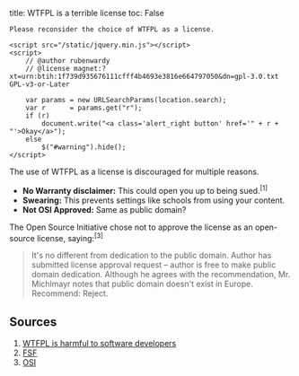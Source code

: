 title: WTFPL is a terrible license
toc: False

<div id="warning" class="alert alert-warning">
	<span class="icon_message"></span>

	Please reconsider the choice of WTFPL as a license.

	<script src="/static/jquery.min.js"></script>
	<script>
		// @author rubenwardy
		// @license magnet:?xt=urn:btih:1f739d935676111cfff4b4693e3816e664797050&dn=gpl-3.0.txt GPL-v3-or-Later

		var params = new URLSearchParams(location.search);
		var r      = params.get("r");
		if (r)
			document.write("<a class='alert_right button' href='" + r + "'>Okay</a>");
		else
			$("#warning").hide();
	</script>
</div>

The use of WTFPL as a license is discouraged for multiple reasons.

* **No Warranty disclaimer:** This could open you up to being sued.<sup>[1]</sup>
* **Swearing:** This prevents settings like schools from using your content.
* **Not OSI Approved:** Same as public domain?

The Open Source Initiative chose not to approve the license as an open-source
license, saying:<sup>[3]</sup>

> It's no different from dedication to the public domain.
> Author has submitted license approval request – author is free to make public domain dedication.
> Although he agrees with the recommendation, Mr. Michlmayr notes that public domain doesn't exist in Europe. Recommend: Reject.

## Sources

1. [WTFPL is harmful to software developers](https://cubicspot.blogspot.com/2017/04/wtfpl-is-harmful-to-software-developers.html)
2. [FSF](https://www.gnu.org/licenses/license-list.en.html)
3. [OSI](https://opensource.org/minutes20090304)
